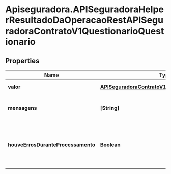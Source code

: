 # Apiseguradora.APISeguradoraHelperResultadoDaOperacaoRestAPISeguradoraContratoV1QuestionarioQuestionario

## Properties
Name | Type | Description | Notes
------------ | ------------- | ------------- | -------------
**valor** | [**APISeguradoraContratoV1QuestionarioQuestionario**](APISeguradoraContratoV1QuestionarioQuestionario.md) | Valor da Operação | [optional] 
**mensagens** | **[String]** | Mensagens de contexto da operação | [optional] 
**houveErrosDuranteProcessamento** | **Boolean** | Indicador se a operação foi concluída com sucesso | [optional] 


